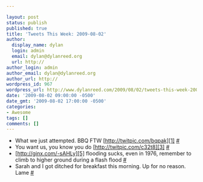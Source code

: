 ```yaml
---

layout: post
status: publish
published: true
title: 'Tweets This Week: 2009-08-02'
author:
  display_name: dylan
  login: admin
  email: dylan@dylanreed.org
  url: http://
author_login: admin
author_email: dylan@dylanreed.org
author_url: http://
wordpress_id: 967
wordpress_url: http://www.dylanreed.com/2009/08/02/tweets-this-week-2009-08-02/
date: '2009-08-02 09:00:00 -0500'
date_gmt: '2009-08-02 17:00:00 -0500'
categories:
- Awesome
tags: []
comments: []
---
```


  * What we just attempted. BBQ FTW [http://twitpic.com/bqpak][1] [#][2]
  * You want us, you know you do [http://twitpic.com/c32t8][3] [#][4]
  * [http://ginx.com/-sAHLy][5] flooding sucks, even in 1976, remember to climb to higher ground during a flash flood [#][6]
  * Sarah and I got ditched for breakfast this morning. Up for no reason. Lame [#][7]
  


   [1]: http://twitpic.com/bqpak
   [2]: http://twitter.com/awesomeguy/statuses/2858424445
   [3]: http://twitpic.com/c32t8
   [4]: http://twitter.com/awesomeguy/statuses/2921162200
   [5]: http://ginx.com/-sAHLy
   [6]: http://twitter.com/awesomeguy/statuses/2952032940
   [7]: http://twitter.com/awesomeguy/statuses/3086317523

